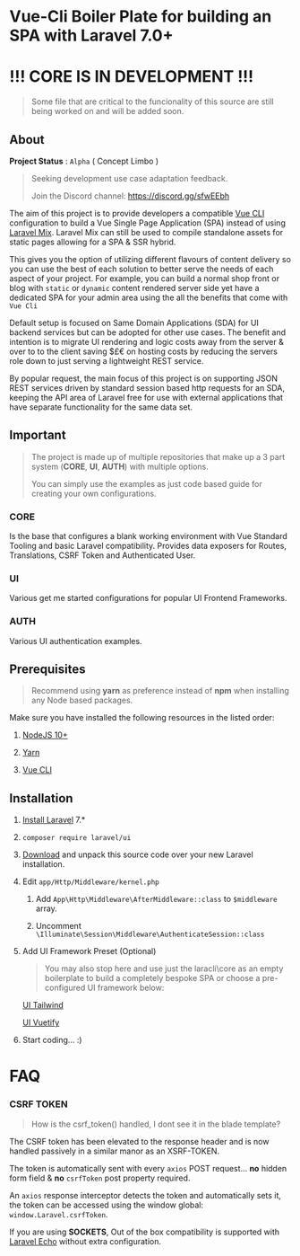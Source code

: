 # Vue-Cli Boiler Plate for building an SPA with Laravel 7.0+

# !!! CORE IS IN DEVELOPMENT !!!

> Some file that are critical to the funcionality of this source are still being worked on and will be added soon.

## About

**Project Status** : `Alpha` ( Concept Limbo )
> Seeking development use case adaptation feedback.
>
> Join the Discord channel: https://discord.gg/sfwEEbh

The aim of this project is to provide developers a compatible [Vue CLI](https://cli.vuejs.org) configuration to build a Vue Single Page Application (SPA) instead of using [Laravel Mix](https://laravel.com/docs/master/mix).
Laravel Mix can still be used to compile standalone assets for static pages allowing for a SPA & SSR hybrid.

This gives you the option of utilizing different flavours of content delivery so you can use the best of each solution to better serve the needs of each aspect of your project.
For example, you can build a normal shop front or blog with `static` or `dynamic` content rendered server side yet have a dedicated SPA for your admin area using the all the benefits that come with `Vue Cli`

Default setup is focused on Same Domain Applications (SDA) for UI backend services but can be adopted for other use cases.
The benefit and intention is to migrate UI rendering and logic costs away from the server & over to to the client saving $£€ on hosting costs by reducing the servers role down to just serving a lightweight REST service.

By popular request, the main focus of this project is on supporting JSON REST services driven by standard session based http requests for an SDA, keeping the API area of Laravel free for use with external applications that have separate functionality for the same data set.

## Important
> The project is made up of multiple repositories that make up a 3 part system (**CORE**, **UI**, **AUTH**) with multiple options.
>
> You can simply use the examples as just code based guide for creating your own configurations.

### CORE

Is the base that configures a blank working environment with Vue Standard Tooling and basic Laravel compatibility.
Provides data exposers for Routes, Translations, CSRF Token and Authenticated User.

### UI

Various get me started configurations for popular UI Frontend Frameworks.

### AUTH

Various UI authentication examples.

## Prerequisites

> Recommend using **yarn** as preference instead of **npm** when installing any Node based packages.

Make sure you have installed the following resources in the listed order:

1) [NodeJS 10+](https://nodejs.org)

2) [Yarn](https://yarnpkg.com/en/docs/instal)

3) [Vue CLI](https://cli.vuejs.org/guide/installation.html)

## Installation

1) [Install Laravel](https://laravel.com/docs/7.x) 7.*

2) `composer require laravel/ui`

3) [Download](https://github.com/laracli/core/archive/master.zip) and unpack this source code over your new Laravel installation.

4) Edit `app/Http/Middleware/kernel.php`

   1) Add `App\Http\Middleware\AfterMiddleware::class` to `$middleware` array.
   
   2) Uncomment `\Illuminate\Session\Middleware\AuthenticateSession::class`     

5) Add UI Framework Preset (Optional)

    > You may also stop here and use just the laracli\core as an empty boilerplate to build a completely bespoke SPA or choose a pre-configured UI framework below:

    [UI Tailwind](https://github.com/laracli/ui-tailwind)

    [UI Vuetify](https://github.com/laracli/ui-vuetify)

6) Start coding... :)

# FAQ

### CSRF TOKEN

> How is the csrf_token() handled, I dont see it in the blade template?

The CSRF token has been elevated to the response header and is now handled passively in a similar manor as an XSRF-TOKEN.

The token is automatically sent with every `axios` POST request... **no** hidden form field & **no** `csrfToken` post property required.

An `axios` response interceptor detects the token and automatically sets it, the token can be accessed using the window global: `window.Laravel.csrfToken`.

If you are using **SOCKETS**, Out of the box compatibility is supported with [Laravel Echo](https://github.com/laravel/echo) without extra configuration.
